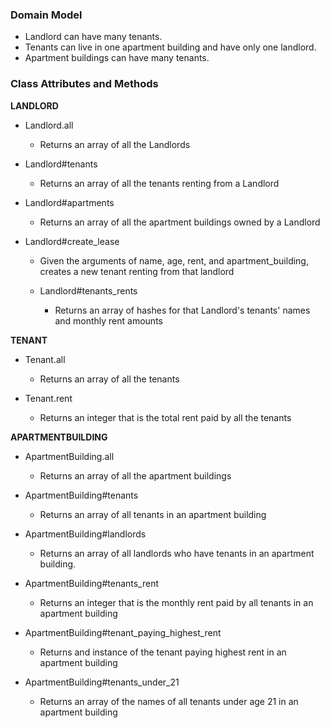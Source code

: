 ### Domain Model

* Landlord can have many tenants.
* Tenants can live in one apartment building and have only one landlord.
* Apartment buildings can have many tenants.

### Class Attributes and Methods

**LANDLORD**

* Landlord.all
    * Returns an array of all the Landlords

* Landlord#tenants
    * Returns an array of all the tenants renting from a Landlord

* Landlord#apartments
    * Returns an array of all the apartment buildings owned by a Landlord

* Landlord#create_lease
    * Given the arguments of name, age, rent, and apartment_building, creates a new tenant renting from that landlord

  * Landlord#tenants_rents
    * Returns an array of hashes for that Landlord's tenants' names and monthly rent amounts

**TENANT**

  * Tenant.all
    * Returns an array of all the tenants

  * Tenant.rent
    * Returns an integer that is the total rent paid by all the tenants

**APARTMENTBUILDING**

  * ApartmentBuilding.all
    * Returns an array of all the apartment buildings

  * ApartmentBuilding#tenants
    * Returns an array of all tenants in an apartment building

  * ApartmentBuilding#landlords
    * Returns an array of all landlords who have tenants in an apartment building.

  * ApartmentBuilding#tenants_rent
    * Returns an integer that is the monthly rent paid by all tenants in an apartment building

  * ApartmentBuilding#tenant_paying_highest_rent
    * Returns and instance of the tenant paying highest rent in an apartment building

  * ApartmentBuilding#tenants_under_21
    * Returns an array of the names of all tenants under age 21 in an apartment building




